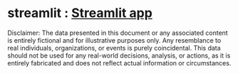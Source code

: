 # streamlit : [Streamlit app]()

Disclaimer: The data presented in this document or any associated content is entirely fictional and for illustrative purposes only. Any resemblance to real individuals, organizations, or events is purely coincidental. This data should not be used for any real-world decisions, analysis, or actions, as it is entirely fabricated and does not reflect actual information or circumstances.
